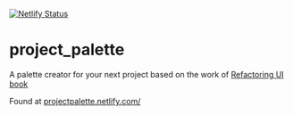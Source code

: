 [![Netlify Status](https://api.netlify.com/api/v1/badges/8107de70-d7df-4d57-a3a9-4cdfd22acdfc/deploy-status)](https://app.netlify.com/sites/projectpalette/deploys)

# project_palette
A palette creator for your next project based on the work of [Refactoring UI book](https://refactoringui.com/book)

Found at [projectpalette.netlify.com/](https://projectpalette.netlify.com/)
